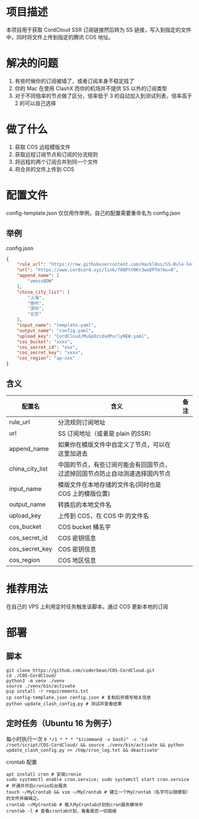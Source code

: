 # 项目描述
本项目用于获取 CordCloud SSR 订阅链接然后转为 SS 链接，写入到指定的文件中，同时将文件上传到指定的腾讯 COS 地址。

# 解决的问题
1. 有些时候你的订阅被墙了，或者订阅本身不稳定挂了
2. 你的 Mac 在使用 ClashX 而你的机场并不提供 SS 以外的订阅类型
3. 对于不同倍率的节点做了区分，倍率低于 3 的自动加入到测试列表，倍率高于 2 的可以自己选择

# 做了什么
1. 获取 COS 远程模版文件
2. 获取远程订阅节点和订阅的分流规则
3. 将远程的两个订阅合并到同一个文件
4. 将合并的文件上传到 COS

# 配置文件
config-template.json 仅仅用作举例，自己的配置需要重命名为 config.json

## 举例
config.json
```json
{
    "rule_url": "https://raw.githubusercontent.com/Hackl0us/SS-Rule-Snippet/master/LAZY_RULES/clash.yaml",
    "url": "https://www.cordcord.xyz/link/f6NPtV0Kr3woDPTm?mu=0",
    "append_name": [
        "vmessBDW"
    ],
    "china_city_list": [
        "上海",
        "徐州",
        "深圳",
        "北京"
    ],
    "input_name": "template.yaml",
    "output_name": "config.yaml",
    "upload_key": "CordCloud/MuGpOzidudPurlyNEW.yaml",
    "cos_bucket": "xxxx",
    "cos_secret_id": "xxx",
    "cos_secret_key": "xxxx",
    "cos_region": "ap-xxx"
}
```

## 含义

| 配置名          | 含义                                                         | 备注 |
| --------------- | ------------------------------------------------------------ | ---- |
| rule_url        | 分流规则订阅地址                                             |      |
| url             | SS 订阅地址（或者是 plain 的SSR）                            |      |
| append_name     | 如果你在模版文件中自定义了节点，可以在这里加进去             |      |
| china_city_list | 中国的节点，有些订阅可能会有回国节点，过滤掉回国节点防止自动测速选择国内节点 |      |
| input_name      | 模版文件在本地存储的文件名(同时也是 COS 上的模版位置)                                   |      |
| output_name     | 转换后的本地文件名                                           |      |
| upload_key      | 上传到 COS，在 COS 中 的文件名                               |      |
| cos_bucket      | COS bucket 桶名字                                            |      |
| cos_secret_id   | COS 密钥信息                                                 |      |
| cos_secret_key  | COS 密钥信息                                                 |      |
| cos_region      | COS 地区信息                                                 |      |

# 推荐用法
在自己的 VPS 上利用定时任务触发该脚本。通过 COS 更新本地的订阅


# 部署

## 脚本
```shell
git clone https://github.com/coderbean/COS-CordCloud.git
cd ./COS-CordCloud/
python3 -m venv ./venv
source ./venv/bin/activate
pip install -r requirements.txt
cp config-template.json config.json # 复制后并填写相关信息
python update_clash_config.py # 测试并查看结果
```

## 定时任务（Ubuntu 16 为例子）

每小时执行一次
`0 */1 * * * "$(command -v bash)" -c 'cd /root/script/COS-CordCloud/ && source ./venv/bin/activate && python update_clash_config.py >> /tmp/cron_log.txt && deactivate'`

crontab 配置
```shell
apt install cron # 安装cronie
sudo systemctl enable cron.service; sudo systemctl start cron.service # 开通并开启cronie后台服务
touch ~/MyCrontab && vim ~/MyCrontab # 建立一个MyCrontab（名字可以随便取）的文件并编辑之。
crontab ~/MyCrontab # 载入MyCrontab计划到cron服务模块中
crontab -l # 查看crontab计划，看看是否一切就绪
```

